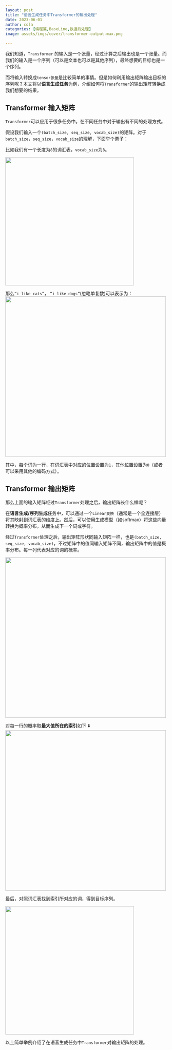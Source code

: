 ```yaml
---
layout: post
title: "语言生成任务中Transformer的输出处理"
date: 2023-06-01
author: cola
categories: [编程篇,BaseLine,数据后处理]
image: assets/imgs/cover/transformer-output-max.png

---
```


我们知道，`Transformer` 的输入是一个张量，经过计算之后输出也是一个张量。而我们的输入是一个序列（可以是文本也可以是其他序列），最终想要的目标也是一个序列。

而将输入转换成`tensor张量`是比较简单的事情。但是如何利用输出矩阵输出目标的序列呢？本文将以**语言生成任务**为例，介绍如何将`Transformer`的输出矩阵转换成我们想要的结果。


## Transformer 输入矩阵
`Transformer`可以应用于很多任务中。在不同任务中对于输出有不同的处理方式。

假设我们输入一个`(batch_size, seq_size, vocab_size)`的矩阵。对于`batch_size`，`seq_size`，`vocab_size`的理解，下面举个栗子：

比如我们有一个长度为`8`的词汇表，`vocab_size`为`8`。

<img src="/assets/imgs/ai/transformer/vocab-match.png" width="400" />

那么`“i like cats”`， `“i like dogs”`(忽略单复数)可以表示为：
<img src="/assets/imgs/ai/transformer/transformer-input.png" width="500" />

其中，每个词为一行，在词汇表中对应的位置设置为`1`，其他位置设置为`0`（或者可以采用其他的编码方式）。


## Transformer 输出矩阵
那么上面的输入矩阵经过`Transformer`处理之后，输出矩阵长什么样呢？

在**语言生成/序列生成**任务中，可以通过一个`Linear变换`（通常是一个全连接层）将其映射到词汇表的维度上。然后，可以使用生成模型（如softmax）将这些向量转换为概率分布，从而生成下一个词或字符。

经过`Transformer`处理之后，输出矩阵形状同输入矩阵一样，也是`(batch_size, seq_size, vocab_size)`，不过矩阵中的值同输入矩阵不同，输出矩阵中的值是概率分布。每一列代表对应的词的概率。

<img src="/assets/imgs/ai/transformer/transformer-output.png" width="500" />

对每一行的概率取**最大值所在的索引**如下 ⬇️
<img src="/assets/imgs/ai/transformer/transformer-output-max.png" width="500" />

最后，对照词汇表找到索引所对应的词，得到目标序列。

<img src="/assets/imgs/ai/transformer/vocab-match.png" width="400" />

以上简单举例介绍了在语音生成任务中`Transformer`对输出矩阵的处理。

